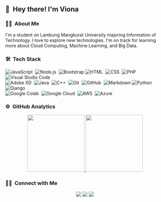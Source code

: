 ## 👋 &nbsp;Hey there! I'm Viona


### 👩‍💻 &nbsp;About Me

I'm a student on Lambung Mangkurat University majoring Information of Technology. I love to explore new technologies. I'm on track for learning more about Cloud Computing, Machine Learning, and Big Data.


### 🛠 &nbsp;Tech Stack

![JavaScript](https://img.shields.io/badge/-JavaScript-05122A?style=flat&logo=javascript)&nbsp;
![Node.js](https://img.shields.io/badge/-Node.js-05122A?style=flat&logo=node.js)&nbsp;
![Bootstrap](https://img.shields.io/badge/-Bootstrap-05122A?style=flat&logo=bootstrap&logoColor=563D7C)
![HTML](https://img.shields.io/badge/-HTML-05122A?style=flat&logo=HTML5)&nbsp;
![CSS](https://img.shields.io/badge/-CSS-05122A?style=flat&logo=CSS3&logoColor=1572B6)&nbsp;
![PHP](https://img.shields.io/badge/-php-05122A?style=flat&logo=php&logoColor=777BB4)
![Visual Studio Code](https://img.shields.io/badge/-Visual%20Studio%20Code-05122A?style=flat&logo=visual-studio-code&logoColor=007ACC)&nbsp;\
![Adobe XD](https://img.shields.io/badge/-Adobe%20XD-05122A?style=flat&logo=adobexd&logoColor=FF61F6)&nbsp;
![Java](https://img.shields.io/badge/-Java-05122A?style=flat&logo=Java&logoColor=FFA518)&nbsp;
![C++](https://img.shields.io/badge/-C++-05122A?style=flat&logo=C%2B%2B&logoColor=00599C)&nbsp;
![Git](https://img.shields.io/badge/-Git-05122A?style=flat&logo=git)&nbsp;
![GitHub](https://img.shields.io/badge/-GitHub-05122A?style=flat&logo=github)&nbsp;
![Markdown](https://img.shields.io/badge/-Markdown-05122A?style=flat&logo=markdown)
![Python](https://img.shields.io/badge/-Python-05122A?style=flat&logo=python)&nbsp;
![Django](https://img.shields.io/badge/-Django-05122A?style=flat&logo=django&logoColor=092E20)&nbsp;\
![Google Colab](https://img.shields.io/badge/-Google%20Colab-05122A?style=flat&logo=google-colab&logoColor=F9AB00)&nbsp;
![Google Cloud](https://img.shields.io/badge/-Google%20Cloud-05122A?style=flat&logo=google-cloud&logoColor=4285F4)&nbsp;
![AWS](https://img.shields.io/badge/-Amazon%20Web%20Service-05122A?style=flat&logo=amazonaws&logoColor=232F3E)&nbsp;
![Azure](https://img.shields.io/badge/-Microsoft%20Azure-05122A?style=flat&logo=microsoftazure&logoColor=0078D4)&nbsp;

### ⚙️ &nbsp;GitHub Analytics

<p align="center">
<a href="https://github.com/vionaaindah">
  <img height="180em" src="https://github-readme-stats-eight-theta.vercel.app/api?username=vionaaindah&show_icons=true&theme=algolia&include_all_commits=true&count_private=true"/>
  <img height="180em" src="https://github-readme-stats-eight-theta.vercel.app/api/top-langs/?username=vionaaindah&layout=compact&langs_count=8&theme=algolia"/>
</a>
</p>

### 🤝🏻 &nbsp;Connect with Me

<p align="center">
<a href="https://linkedin.com/in/sitivionaindahswari"><img src="https://img.shields.io/badge/-Siti%20Viona%20Indah%20Swari-0A66C2?style=flat&logo=Linkedin&logoColor=white"/></a>
<a href="mailto:sitivionaindahswari@gmail.com"><img src="https://img.shields.io/badge/-sitivionaindahswari@gmail.com-D14836?style=flat&logo=Gmail&logoColor=white"/></a>
<a href="https://instagram.com/vionaaindah"><img src="https://img.shields.io/badge/-@vionaaindah-E4405F?style=flat&logo=Instagram&logoColor=white"/></a>
</p>

